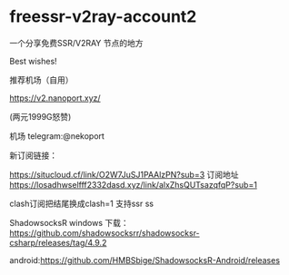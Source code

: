 # freessr-v2ray-account2
一个分享免费SSR/V2RAY 节点的地方


Best wishes!


推荐机场（自用）


https://v2.nanoport.xyz/

(两元1999G怒赞)
 
机场
telegram:@nekoport





新订阅链接：

https://situcloud.cf/link/O2W7JuSJ1PAAlzPN?sub=3
订阅地址
https://losadhwselfff2332dasd.xyz/link/alxZhsQUTsazqfqP?sub=1

clash订阅把结尾换成clash=1
支持ssr  ss


ShadowsocksR windows 下载：https://github.com/shadowsocksrr/shadowsocksr-csharp/releases/tag/4.9.2

android:https://github.com/HMBSbige/ShadowsocksR-Android/releases

